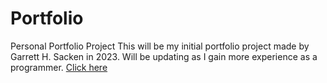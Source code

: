 # Portfolio
Personal Portfolio Project 
This will be my initial portfolio project made by Garrett H. Sacken in 2023. Will be updating as I gain more experience as a programmer. 
<a href = 'google.com'> Click here </a>
